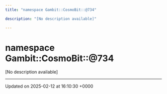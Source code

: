 ```yaml
---
title: "namespace Gambit::CosmoBit::@734"

description: "[No description available]"

---
```


# namespace Gambit::CosmoBit::@734

[No description available]






-------------------------------

Updated on 2025-02-12 at 16:10:30 +0000